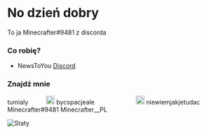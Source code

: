 # No dzień dobry
To ja Minecrafter#9481 z discorda

### Co robię?
- NewsToYou [Discord](https://discord.gg/weyVzTz8Gf)

### Znajdź mnie

tumialy<img src="https://cdn.iconscout.com/icon/free/png-512/discord-3-569463.png" width="20" height="20" style="margin-left:40px;"> bycspacjeale <img src="https://cdn2.iconfinder.com/data/icons/metro-uinvert-dock/256/Twitter_NEW.png" width="20" height="20" style="margin-left:90px;"> niewiemjakjetudac <br>
Minecrafter#9481 Minecrafter__PL


![Staty](https://github-readme-stats.vercel.app/api?username=Minecrafterr&show_icons=true&theme=tokyonight)

